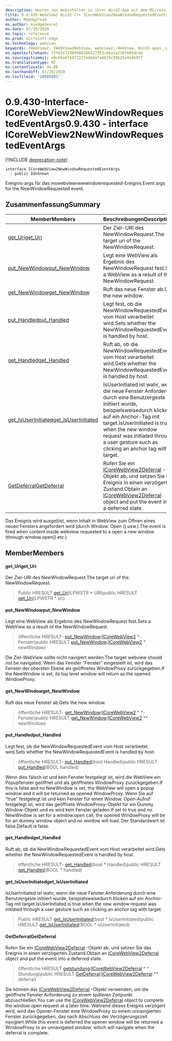 ```yaml
---
description: Hosten von Webinhalten in ihrer Win32-App mit dem Microsoft Edge WebView2-Steuerelement
title: 0.9.430-WebView2 Win32 C++ ICoreWebView2NewWindowRequestedEventArgs
author: MSEdgeTeam
ms.author: msedgedevrel
ms.date: 07/20/2020
ms.topic: reference
ms.prod: microsoft-edge
ms.technology: webview
keywords: IWebView2, IWebView2WebView, webview2, WebView, Win32-apps, Win32, Edge, ICoreWebView2, ICoreWebView2Host, Browser-Steuerelement, Edge-HTML
ms.openlocfilehash: 73f62e7130d50028b527353c6ba1a238f694dcda
ms.sourcegitcommit: e0cb9e6f59f222fade6afa4829c59524a9a9b9ff
ms.translationtype: MT
ms.contentlocale: de-DE
ms.lasthandoff: 07/20/2020
ms.locfileid: "10885681"
---
```

# <span data-ttu-id="e76c3-104">0.9.430-Interface-ICoreWebView2NewWindowRequestedEventArgs</span><span class="sxs-lookup"><span data-stu-id="e76c3-104">0.9.430 - interface ICoreWebView2NewWindowRequestedEventArgs</span></span> 

[!INCLUDE [deprecation-note](../../includes/deprecation-note.md)]

```
interface ICoreWebView2NewWindowRequestedEventArgs
  : public IUnknown
```

<span data-ttu-id="e76c3-105">Ereignis-args für das mswebviewnewwindowrequested-Ereignis.</span><span class="sxs-lookup"><span data-stu-id="e76c3-105">Event args for the NewWindowRequested event.</span></span>

## <span data-ttu-id="e76c3-106">Zusammenfassung</span><span class="sxs-lookup"><span data-stu-id="e76c3-106">Summary</span></span>

 <span data-ttu-id="e76c3-107">Member</span><span class="sxs-lookup"><span data-stu-id="e76c3-107">Members</span></span>                        | <span data-ttu-id="e76c3-108">Beschreibungen</span><span class="sxs-lookup"><span data-stu-id="e76c3-108">Descriptions</span></span>
--------------------------------|---------------------------------------------
[<span data-ttu-id="e76c3-109">get_Uri</span><span class="sxs-lookup"><span data-stu-id="e76c3-109">get_Uri</span></span>](#get_uri) | <span data-ttu-id="e76c3-110">Der Ziel-URI des NewWindowRequest.</span><span class="sxs-lookup"><span data-stu-id="e76c3-110">The target uri of the NewWindowRequest.</span></span>
[<span data-ttu-id="e76c3-111">put_NewWindow</span><span class="sxs-lookup"><span data-stu-id="e76c3-111">put_NewWindow</span></span>](#put_newwindow) | <span data-ttu-id="e76c3-112">Legt eine WebView als Ergebnis des NewWindowRequest fest.</span><span class="sxs-lookup"><span data-stu-id="e76c3-112">Sets a WebView as a result of the NewWindowRequest.</span></span>
[<span data-ttu-id="e76c3-113">get_NewWindow</span><span class="sxs-lookup"><span data-stu-id="e76c3-113">get_NewWindow</span></span>](#get_newwindow) | <span data-ttu-id="e76c3-114">Ruft das neue Fenster ab.</span><span class="sxs-lookup"><span data-stu-id="e76c3-114">Gets the new window.</span></span>
[<span data-ttu-id="e76c3-115">put_Handled</span><span class="sxs-lookup"><span data-stu-id="e76c3-115">put_Handled</span></span>](#put_handled) | <span data-ttu-id="e76c3-116">Legt fest, ob die NewWindowRequestedEvent vom Host verarbeitet wird.</span><span class="sxs-lookup"><span data-stu-id="e76c3-116">Sets whether the NewWindowRequestedEvent is handled by host.</span></span>
[<span data-ttu-id="e76c3-117">get_Handled</span><span class="sxs-lookup"><span data-stu-id="e76c3-117">get_Handled</span></span>](#get_handled) | <span data-ttu-id="e76c3-118">Ruft ab, ob die NewWindowRequestedEvent vom Host verarbeitet wird.</span><span class="sxs-lookup"><span data-stu-id="e76c3-118">Gets whether the NewWindowRequestedEvent is handled by host.</span></span>
[<span data-ttu-id="e76c3-119">get_IsUserInitiated</span><span class="sxs-lookup"><span data-stu-id="e76c3-119">get_IsUserInitiated</span></span>](#get_isuserinitiated) | <span data-ttu-id="e76c3-120">IsUserInitiated ist wahr, wenn die neue Fenster Anforderung durch eine Benutzergeste initiiert wurde, beispielsweisedurch klicken auf ein Anchor-Tag mit target.</span><span class="sxs-lookup"><span data-stu-id="e76c3-120">IsUserInitiated is true when the new window request was initiated through a user gesture such as clicking an anchor tag with target.</span></span>
[<span data-ttu-id="e76c3-121">GetDeferral</span><span class="sxs-lookup"><span data-stu-id="e76c3-121">GetDeferral</span></span>](#getdeferral) | <span data-ttu-id="e76c3-122">Rufen Sie ein [ICoreWebView2Deferral](ICoreWebView2Deferral.md) -Objekt ab, und setzen Sie das Ereignis in einen verzögerten Zustand.</span><span class="sxs-lookup"><span data-stu-id="e76c3-122">Obtain an [ICoreWebView2Deferral](ICoreWebView2Deferral.md) object and put the event into a deferred state.</span></span>

<span data-ttu-id="e76c3-123">Das Ereignis wird ausgelöst, wenn Inhalt in WebView zum Öffnen eines neuen Fensters angefordert wird (durch Window. Open () usw.).</span><span class="sxs-lookup"><span data-stu-id="e76c3-123">The event is fired when content inside webview requested to a open a new window (through window.open() etc.)</span></span>

## <span data-ttu-id="e76c3-124">Member</span><span class="sxs-lookup"><span data-stu-id="e76c3-124">Members</span></span>

#### <span data-ttu-id="e76c3-125">get_Uri</span><span class="sxs-lookup"><span data-stu-id="e76c3-125">get_Uri</span></span> 

<span data-ttu-id="e76c3-126">Der Ziel-URI des NewWindowRequest.</span><span class="sxs-lookup"><span data-stu-id="e76c3-126">The target uri of the NewWindowRequest.</span></span>

> <span data-ttu-id="e76c3-127">Public HRESULT [get_Uri](#get_uri)(LPWSTR \* URI)</span><span class="sxs-lookup"><span data-stu-id="e76c3-127">public HRESULT [get_Uri](#get_uri)(LPWSTR \* uri)</span></span>

#### <span data-ttu-id="e76c3-128">put_NewWindow</span><span class="sxs-lookup"><span data-stu-id="e76c3-128">put_NewWindow</span></span> 

<span data-ttu-id="e76c3-129">Legt eine WebView als Ergebnis des NewWindowRequest fest.</span><span class="sxs-lookup"><span data-stu-id="e76c3-129">Sets a WebView as a result of the NewWindowRequest.</span></span>

> <span data-ttu-id="e76c3-130">öffentliche HRESULT- [put_NewWindow](#put_newwindow)([ICoreWebView2](ICoreWebView2.md) \*-Fenster)</span><span class="sxs-lookup"><span data-stu-id="e76c3-130">public HRESULT [put_NewWindow](#put_newwindow)([ICoreWebView2](ICoreWebView2.md) \* newWindow)</span></span>

<span data-ttu-id="e76c3-131">Die Ziel-WebView sollte nicht navigiert werden.</span><span class="sxs-lookup"><span data-stu-id="e76c3-131">The target webview should not be navigated.</span></span> <span data-ttu-id="e76c3-132">Wenn das Fenster "Fenster" eingestellt ist, wird das Fenster der obersten Ebene als geöffnetes WindowProxy zurückgegeben.</span><span class="sxs-lookup"><span data-stu-id="e76c3-132">If the NewWindow is set, its top level window will return as the opened WindowProxy.</span></span>

#### <span data-ttu-id="e76c3-133">get_NewWindow</span><span class="sxs-lookup"><span data-stu-id="e76c3-133">get_NewWindow</span></span> 

<span data-ttu-id="e76c3-134">Ruft das neue Fenster ab.</span><span class="sxs-lookup"><span data-stu-id="e76c3-134">Gets the new window.</span></span>

> <span data-ttu-id="e76c3-135">öffentliche HRESULT- [get_NewWindow](#get_newwindow)([ICoreWebView2](ICoreWebView2.md) \* \*-Fenster)</span><span class="sxs-lookup"><span data-stu-id="e76c3-135">public HRESULT [get_NewWindow](#get_newwindow)([ICoreWebView2](ICoreWebView2.md) \*\* newWindow)</span></span>

#### <span data-ttu-id="e76c3-136">put_Handled</span><span class="sxs-lookup"><span data-stu-id="e76c3-136">put_Handled</span></span> 

<span data-ttu-id="e76c3-137">Legt fest, ob die NewWindowRequestedEvent vom Host verarbeitet wird.</span><span class="sxs-lookup"><span data-stu-id="e76c3-137">Sets whether the NewWindowRequestedEvent is handled by host.</span></span>

> <span data-ttu-id="e76c3-138">öffentliche HRESULT- [put_Handled](#put_handled)(bool Handled)</span><span class="sxs-lookup"><span data-stu-id="e76c3-138">public HRESULT [put_Handled](#put_handled)(BOOL handled)</span></span>

<span data-ttu-id="e76c3-139">Wenn dies falsch ist und kein Fenster festgelegt ist, wird die WebView ein Popupfenster geöffnet und als geöffnetes WindowProxy zurückgegeben.</span><span class="sxs-lookup"><span data-stu-id="e76c3-139">If this is false and no NewWindow is set, the WebView will open a popup window and it will be returned as opened WindowProxy.</span></span> <span data-ttu-id="e76c3-140">Wenn Sie auf "true" festgelegt ist und kein Fenster für einen Window. Open-Aufruf festgelegt ist, wird das geöffnete WindowProxy-Objekt für ein Dummy Window-Objekt und es wird kein Fenster geladen.</span><span class="sxs-lookup"><span data-stu-id="e76c3-140">If set to true and no NewWindow is set for a window.open call, the opened WindowProxy will be for an dummy window object and no window will load.</span></span> <span data-ttu-id="e76c3-141">Der Standardwert ist false.</span><span class="sxs-lookup"><span data-stu-id="e76c3-141">Default is false.</span></span>

#### <span data-ttu-id="e76c3-142">get_Handled</span><span class="sxs-lookup"><span data-stu-id="e76c3-142">get_Handled</span></span> 

<span data-ttu-id="e76c3-143">Ruft ab, ob die NewWindowRequestedEvent vom Host verarbeitet wird.</span><span class="sxs-lookup"><span data-stu-id="e76c3-143">Gets whether the NewWindowRequestedEvent is handled by host.</span></span>

> <span data-ttu-id="e76c3-144">öffentliche HRESULT- [get_Handled](#get_handled)(bool \* Handled)</span><span class="sxs-lookup"><span data-stu-id="e76c3-144">public HRESULT [get_Handled](#get_handled)(BOOL \* handled)</span></span>

#### <span data-ttu-id="e76c3-145">get_IsUserInitiated</span><span class="sxs-lookup"><span data-stu-id="e76c3-145">get_IsUserInitiated</span></span> 

<span data-ttu-id="e76c3-146">IsUserInitiated ist wahr, wenn die neue Fenster Anforderung durch eine Benutzergeste initiiert wurde, beispielsweisedurch klicken auf ein Anchor-Tag mit target.</span><span class="sxs-lookup"><span data-stu-id="e76c3-146">IsUserInitiated is true when the new window request was initiated through a user gesture such as clicking an anchor tag with target.</span></span>

> <span data-ttu-id="e76c3-147">Public HRESULT [get_IsUserInitiated](#get_isuserinitiated)(bool \* IsUserInitiated)</span><span class="sxs-lookup"><span data-stu-id="e76c3-147">public HRESULT [get_IsUserInitiated](#get_isuserinitiated)(BOOL \* isUserInitiated)</span></span>

#### <span data-ttu-id="e76c3-148">GetDeferral</span><span class="sxs-lookup"><span data-stu-id="e76c3-148">GetDeferral</span></span> 

<span data-ttu-id="e76c3-149">Rufen Sie ein [ICoreWebView2Deferral](ICoreWebView2Deferral.md) -Objekt ab, und setzen Sie das Ereignis in einen verzögerten Zustand.</span><span class="sxs-lookup"><span data-stu-id="e76c3-149">Obtain an [ICoreWebView2Deferral](ICoreWebView2Deferral.md) object and put the event into a deferred state.</span></span>

> <span data-ttu-id="e76c3-150">öffentliche HRESULT [getstundung](#getdeferral)([ICoreWebView2Deferral](ICoreWebView2Deferral.md) \* \* Stundung)</span><span class="sxs-lookup"><span data-stu-id="e76c3-150">public HRESULT [GetDeferral](#getdeferral)([ICoreWebView2Deferral](ICoreWebView2Deferral.md) \*\* deferral)</span></span>

<span data-ttu-id="e76c3-151">Sie können das [ICoreWebView2Deferral](ICoreWebView2Deferral.md) -Objekt verwenden, um die geöffnete Fenster Anforderung zu einem späteren Zeitpunkt abzuschließen.</span><span class="sxs-lookup"><span data-stu-id="e76c3-151">You can use the [ICoreWebView2Deferral](ICoreWebView2Deferral.md) object to complete the window open request at a later time.</span></span> <span data-ttu-id="e76c3-152">Während dieses Ereignis verzögert wird, wird das Opener-Fenster eine WindowProxy zu einem unnavigierten Fenster zurückgegeben, das nach Abschluss der Verzögerungszeit navigiert.</span><span class="sxs-lookup"><span data-stu-id="e76c3-152">While this event is deferred the opener window will be returned a WindowProxy to an unnavigated window, which will navigate when the deferral is complete.</span></span>


